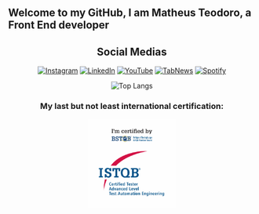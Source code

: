 ## Welcome to my GitHub, I am Matheus Teodoro, a Front End developer

<div align="center">  

## Social Medias
[![Instagram](https://img.shields.io/badge/Instagram-%23E4405F.svg?logo=Instagram&logoColor=white)](https://instagram.com/@matheus_teodor0)
[![LinkedIn](https://img.shields.io/badge/LinkedIn-%230077B5.svg?logo=linkedin&logoColor=white)](https://www.linkedin.com/in/matheus-teodoro-a901211ba/)
[![YouTube](https://img.shields.io/badge/YouTube-%23FF0000.svg?logo=youtube&logoColor=white)]([https://www.youtube.com/UC1yRJLZdUYmHqd5zC-jPd9QL](https://www.youtube.com/watch?v=VQK7qTjMCRI))
[![TabNews](https://img.shields.io/badge/TabNews-000000?logo=data:image/svg+xml;base64,PHN2ZyBmaWxsPSJ3aGl0ZSIgcm9sZT0iaW1nIiB2aWV3Qm94PSIwIDAgMzYgMzYiIHhtbG5zPSJodHRwOi8vd3d3LnczLm9yZy8yMDAwL3N2ZyI+PHJlY3Qgd2lkdGg9IjM2IiBoZWlnaHQ9IjM2IiBmaWxsPSIjMDAwIi8+PHBhdGggZD0iTTkgMTNoMnYxMkg5VjEzWk0xNSAxM2gydjdoNXYxMkgxNVYxM1pNMjYgMTNoMlYyN2gyVjI5SDI2VjEzWiIgZmlsbD0id2hpdGUiLz48L3N2Zz4=)](https://www.tabnews.com.br/teodorogit)
[![Spotify](https://img.shields.io/badge/Spotify-1ED760?logo=spotify&logoColor=white)](https://open.spotify.com/show/5VnbLf1LNQJDIPFL6nLLHF?si=76bc1900c6784e77)




<div align="center">
<!-- <p align="center"><img align="center" src="https://profile-counter.glitch.me/{teodorogit}/count.svg" /></p>  -->


![Top Langs](https://github-readme-stats-git-masterrstaa-rickstaa.vercel.app/api/top-langs/?username=teodorogit&layout=compact&bg_color=000&border_color=30A3DC&title_color=E94D5F&text_color=FFF)
</div>

### My last but not least international certification:

<img src="./img/s-ctal-tae.png" alt="image info" width="180" height="180">
